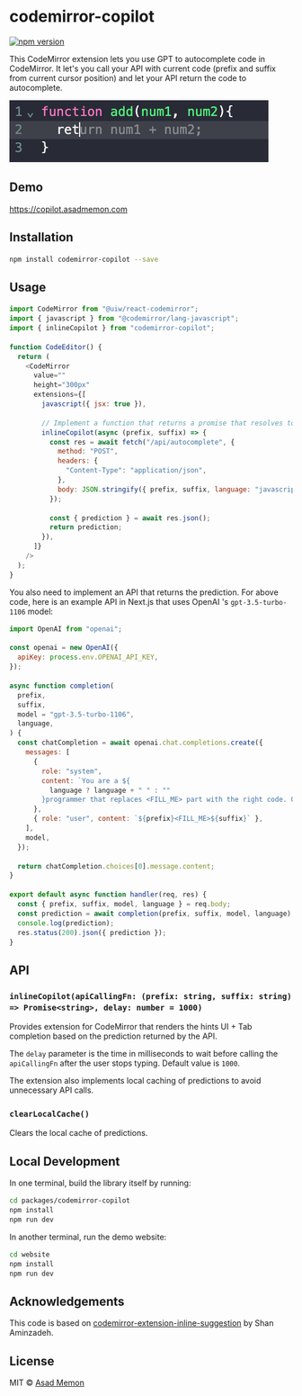 # codemirror-copilot

[![npm version](https://badge.fury.io/js/codemirror-copilot.svg)](https://www.npmjs.com/package/codemirror-copilot)

This CodeMirror extension lets you use GPT to autocomplete code in CodeMirror. It let's you call your API with current code (prefix and suffix from current cursor position) and let your API return the code to autocomplete.

![Screenshot](./example.png)

## Demo

https://copilot.asadmemon.com

## Installation

```bash
npm install codemirror-copilot --save
```

## Usage

```javascript
import CodeMirror from "@uiw/react-codemirror";
import { javascript } from "@codemirror/lang-javascript";
import { inlineCopilot } from "codemirror-copilot";

function CodeEditor() {
  return (
    <CodeMirror
      value=""
      height="300px"
      extensions={[
        javascript({ jsx: true }),

        // Implement a function that returns a promise that resolves to the prediction
        inlineCopilot(async (prefix, suffix) => {
          const res = await fetch("/api/autocomplete", {
            method: "POST",
            headers: {
              "Content-Type": "application/json",
            },
            body: JSON.stringify({ prefix, suffix, language: "javascript" }),
          });

          const { prediction } = await res.json();
          return prediction;
        }),
      ]}
    />
  );
}
```

You also need to implement an API that returns the prediction. For above code, here is an example API in Next.js that uses OpenAI 's `gpt-3.5-turbo-1106` model:

```javascript
import OpenAI from "openai";

const openai = new OpenAI({
  apiKey: process.env.OPENAI_API_KEY,
});

async function completion(
  prefix,
  suffix,
  model = "gpt-3.5-turbo-1106",
  language,
) {
  const chatCompletion = await openai.chat.completions.create({
    messages: [
      {
        role: "system",
        content: `You are a ${
          language ? language + " " : ""
        }programmer that replaces <FILL_ME> part with the right code. Only output the code that replaces <FILL_ME> part. Do not add any explanation or markdown.`,
      },
      { role: "user", content: `${prefix}<FILL_ME>${suffix}` },
    ],
    model,
  });

  return chatCompletion.choices[0].message.content;
}

export default async function handler(req, res) {
  const { prefix, suffix, model, language } = req.body;
  const prediction = await completion(prefix, suffix, model, language);
  console.log(prediction);
  res.status(200).json({ prediction });
}
```

## API

### `inlineCopilot(apiCallingFn: (prefix: string, suffix: string) => Promise<string>, delay: number = 1000)`

Provides extension for CodeMirror that renders the hints UI + Tab completion based on the prediction returned by the API.

The `delay` parameter is the time in milliseconds to wait before calling the `apiCallingFn` after the user stops typing. Default value is `1000`.

The extension also implements local caching of predictions to avoid unnecessary API calls.

### `clearLocalCache()`

Clears the local cache of predictions.

## Local Development

In one terminal, build the library itself by running:

```bash
cd packages/codemirror-copilot
npm install
npm run dev
```

In another terminal, run the demo website:

```bash
cd website
npm install
npm run dev
```

## Acknowledgements

This code is based on [codemirror-extension-inline-suggestion](https://github.com/saminzadeh/codemirror-extension-inline-suggestion) by Shan Aminzadeh.

## License

MIT © [Asad Memon](https://asadmemon.com)
